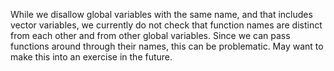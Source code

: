 <!-- Copyright (c) 2014-2019 K Team. All Rights Reserved. -->

While we disallow global variables with the same name, and that includes
vector variables, we currently do not check that function names are distinct
from each other and from other global variables.  Since we can pass functions
around through their names, this can be problematic.  May want to make this
into an exercise in the future.
